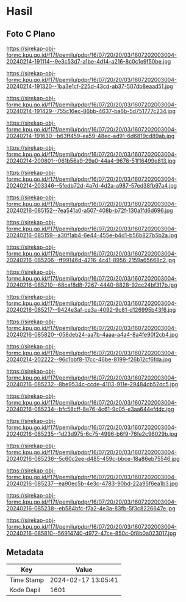 # Hasil

## Foto C Plano

https://sirekap-obj-formc.kpu.go.id/f17f/pemilu/pdpr/16/07/20/20/03/1607202003004-20240214-191114--9e3c53d7-a1be-4d14-a216-8c0c1e9f50be.jpg

https://sirekap-obj-formc.kpu.go.id/f17f/pemilu/pdpr/16/07/20/20/03/1607202003004-20240214-191320--1ba3e1cf-225d-43cd-ab37-507db8eaad51.jpg

https://sirekap-obj-formc.kpu.go.id/f17f/pemilu/pdpr/16/07/20/20/03/1607202003004-20240214-191429--755c16ec-86bb-4637-ba6b-5d751777c234.jpg

https://sirekap-obj-formc.kpu.go.id/f17f/pemilu/pdpr/16/07/20/20/03/1607202003004-20240214-191630--b63ff459-ea59-48ec-ad91-6d6819cd89ab.jpg

https://sirekap-obj-formc.kpu.go.id/f17f/pemilu/pdpr/16/07/20/20/03/1607202003004-20240214-200801--061b56a9-29a0-44a4-9676-51f16499e813.jpg

https://sirekap-obj-formc.kpu.go.id/f17f/pemilu/pdpr/16/07/20/20/03/1607202003004-20240214-203346--5fedb72d-4a7d-4d2a-a987-57ed38fb97a4.jpg

https://sirekap-obj-formc.kpu.go.id/f17f/pemilu/pdpr/16/07/20/20/03/1607202003004-20240216-085152--7ea541a0-a507-408b-b72f-130a1fd6d696.jpg

https://sirekap-obj-formc.kpu.go.id/f17f/pemilu/pdpr/16/07/20/20/03/1607202003004-20240216-085159--a30f1ab4-6e44-455e-b4d1-b56b827b5b2a.jpg

https://sirekap-obj-formc.kpu.go.id/f17f/pemilu/pdpr/16/07/20/20/03/1607202003004-20240216-085206--ff99146d-4216-4c41-8956-2159a65668c2.jpg

https://sirekap-obj-formc.kpu.go.id/f17f/pemilu/pdpr/16/07/20/20/03/1607202003004-20240216-085210--68caf8d8-7267-4440-8828-92cc24bf317b.jpg

https://sirekap-obj-formc.kpu.go.id/f17f/pemilu/pdpr/16/07/20/20/03/1607202003004-20240216-085217--9424e3af-ce3a-4092-9c81-d126995b43f6.jpg

https://sirekap-obj-formc.kpu.go.id/f17f/pemilu/pdpr/16/07/20/20/03/1607202003004-20240216-085820--058deb24-aa7b-4aaa-a4a4-8a4fe90f2cb4.jpg

https://sirekap-obj-formc.kpu.go.id/f17f/pemilu/pdpr/16/07/20/20/03/1607202003004-20240214-202222--96c1bbf8-17cc-46be-8199-f26b12cf6fda.jpg

https://sirekap-obj-formc.kpu.go.id/f17f/pemilu/pdpr/16/07/20/20/03/1607202003004-20240216-085232--8be9534c-ccde-4103-911e-29484cb52dc5.jpg

https://sirekap-obj-formc.kpu.go.id/f17f/pemilu/pdpr/16/07/20/20/03/1607202003004-20240216-085234--bfc58cff-8e76-4c61-9c05-e3aa644efddc.jpg

https://sirekap-obj-formc.kpu.go.id/f17f/pemilu/pdpr/16/07/20/20/03/1607202003004-20240216-085235--1d23d975-6c75-4996-b6f9-76fe2c96029b.jpg

https://sirekap-obj-formc.kpu.go.id/f17f/pemilu/pdpr/16/07/20/20/03/1607202003004-20240216-085236--5c60c2ee-d485-459c-bbce-18a86eb75546.jpg

https://sirekap-obj-formc.kpu.go.id/f17f/pemilu/pdpr/16/07/20/20/03/1607202003004-20240216-085237--ea90ec5b-4e3c-4783-90bd-22a95f6ea1b3.jpg

https://sirekap-obj-formc.kpu.go.id/f17f/pemilu/pdpr/16/07/20/20/03/1607202003004-20240216-085238--eb584bfc-f7a2-4e3a-83fb-5f3c8226647e.jpg

https://sirekap-obj-formc.kpu.go.id/f17f/pemilu/pdpr/16/07/20/20/03/1607202003004-20240216-085810--56914740-d972-47ce-850c-0f8b0a023017.jpg


## Metadata

| Key        | Value               |
| ---------- | ------------------- |
| Time Stamp | 2024-02-17 13:05:41 |
| Kode Dapil | 1601                |



